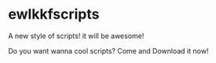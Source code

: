 ewlkkfscripts
=============

A new style of scripts! it will be awesome!

Do you want wanna cool scripts?
Come and Download it now!
